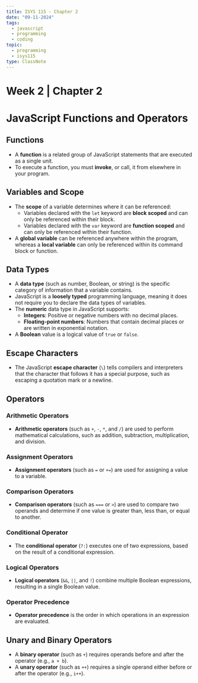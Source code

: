 ```yaml
---
title: ISYS 115 - Chapter 2
date: "09-11-2024"
tags:
  - javascript
  - programming
  - coding
topic:
  - programming
  - isys115
type: ClassNote
---
```

# Week 2 | Chapter 2

# JavaScript Functions and Operators

## Functions

- A **function** is a related group of JavaScript statements that are executed as a single unit.
- To execute a function, you must **invoke**, or call, it from elsewhere in your program.

## Variables and Scope

- The **scope** of a variable determines where it can be referenced:
  - Variables declared with the `let` keyword are **block scoped** and can only be referenced within their block.
  - Variables declared with the `var` keyword are **function scoped** and can only be referenced within their function.
- A **global variable** can be referenced anywhere within the program, whereas a **local variable** can only be referenced within its command block or function.

## Data Types

- A **data type** (such as number, Boolean, or string) is the specific category of information that a variable contains.
- JavaScript is a **loosely typed** programming language, meaning it does not require you to declare the data types of variables.
- The **numeric** data type in JavaScript supports:
  - **Integers**: Positive or negative numbers with no decimal places.
  - **Floating-point numbers**: Numbers that contain decimal places or are written in exponential notation.
- A **Boolean** value is a logical value of `true` or `false`.

## Escape Characters

- The JavaScript **escape character** (`\`) tells compilers and interpreters that the character that follows it has a special purpose, such as escaping a quotation mark or a newline.

## Operators

### Arithmetic Operators

- **Arithmetic operators** (such as `+`, `-`, `*`, and `/`) are used to perform mathematical calculations, such as addition, subtraction, multiplication, and division.

### Assignment Operators

- **Assignment operators** (such as `=` or `+=`) are used for assigning a value to a variable.

### Comparison Operators

- **Comparison operators** (such as `===` or `>`) are used to compare two operands and determine if one value is greater than, less than, or equal to another.

### Conditional Operator

- The **conditional operator** (`?:`) executes one of two expressions, based on the result of a conditional expression.

### Logical Operators

- **Logical operators** (`&&`, `||`, and `!`) combine multiple Boolean expressions, resulting in a single Boolean value.

### Operator Precedence

- **Operator precedence** is the order in which operations in an expression are evaluated.

## Unary and Binary Operators

- A **binary operator** (such as `+`) requires operands before and after the operator (e.g., `a + b`).
- A **unary operator** (such as `++`) requires a single operand either before or after the operator (e.g., `i++`).